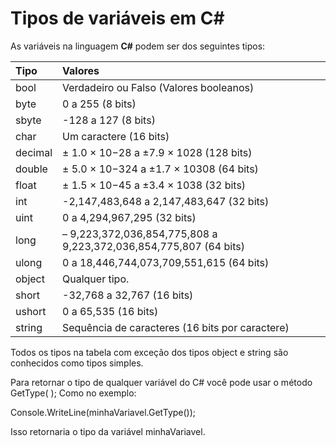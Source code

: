 # Tipos de variáveis em C\#

As variáveis na linguagem **C\#** podem ser dos seguintes tipos:

| Tipo | Valores |
| :--- | :--- |
| bool | Verdadeiro ou Falso \(Valores booleanos\) |
| byte | 0 a 255 \(8 bits\) |
| sbyte | -128 a 127 \(8 bits\) |
| char | Um caractere \(16 bits\) |
| decimal | ± 1.0 × 10−28 a ±7.9 × 1028 \(128 bits\) |
| double | ± 5.0 × 10−324 a ±1.7 × 10308 \(64 bits\) |
| float | ± 1.5 × 10−45 a ±3.4 × 1038 \(32 bits\) |
| int | -2,147,483,648 a 2,147,483,647 \(32 bits\) |
| uint | 0 a 4,294,967,295 \(32 bits\) |
| long | – 9,223,372,036,854,775,808 a 9,223,372,036,854,775,807 \(64 bits\) |
| ulong | 0 a 18,446,744,073,709,551,615 \(64 bits\) |
| object | Qualquer tipo. |
| short | -32,768 a 32,767 \(16 bits\) |
| ushort | 0 a 65,535 \(16 bits\) |
| string | Sequência de caracteres \(16 bits por caractere\) |

Todos os tipos na tabela com exceção dos tipos object e string são conhecidos como tipos simples.

Para retornar o tipo de qualquer variável do C\# você pode usar o método GetType\( \); Como no exemplo:

Console.WriteLine\(minhaVariavel.GetType\(\)\); 

Isso retornaria o tipo da variável minhaVariavel.

